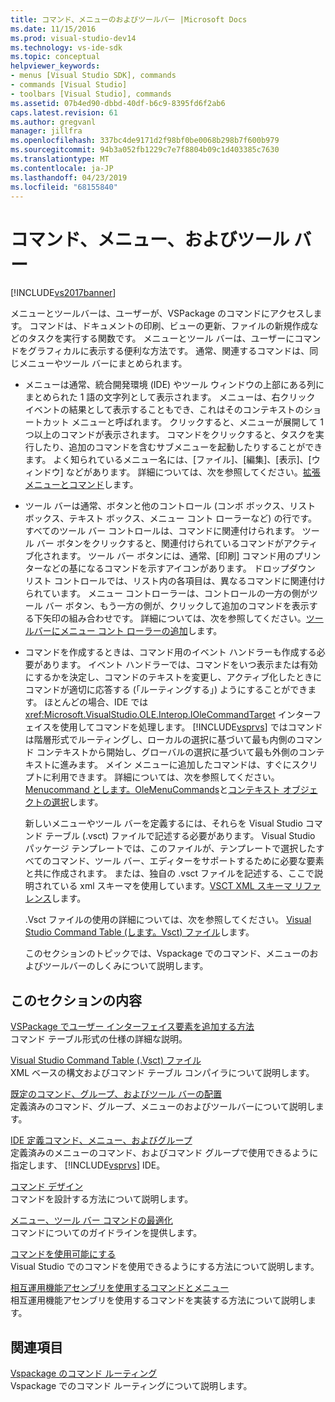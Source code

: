 ```yaml
---
title: コマンド、メニューのおよびツールバー |Microsoft Docs
ms.date: 11/15/2016
ms.prod: visual-studio-dev14
ms.technology: vs-ide-sdk
ms.topic: conceptual
helpviewer_keywords:
- menus [Visual Studio SDK], commands
- commands [Visual Studio]
- toolbars [Visual Studio], commands
ms.assetid: 07b4ed90-dbbd-40df-b6c9-8395fd6f2ab6
caps.latest.revision: 61
ms.author: gregvanl
manager: jillfra
ms.openlocfilehash: 337bc4de9171d2f98bf0be0068b298b7f600b979
ms.sourcegitcommit: 94b3a052fb1229c7e7f8804b09c1d403385c7630
ms.translationtype: MT
ms.contentlocale: ja-JP
ms.lasthandoff: 04/23/2019
ms.locfileid: "68155840"
---
```

# <a name="commands-menus-and-toolbars"></a>コマンド、メニュー、およびツール バー
[!INCLUDE[vs2017banner](../../includes/vs2017banner.md)]

メニューとツールバーは、ユーザーが、VSPackage のコマンドにアクセスします。 コマンドは、ドキュメントの印刷、ビューの更新、ファイルの新規作成などのタスクを実行する関数です。 メニューとツール バーは、ユーザーにコマンドをグラフィカルに表示する便利な方法です。 通常、関連するコマンドは、同じメニューやツール バーにまとめられます。  
  
- メニューは通常、統合開発環境 (IDE) やツール ウィンドウの上部にある列にまとめられた 1 語の文字列として表示されます。 メニューは、右クリック イベントの結果として表示することもでき、これはそのコンテキストのショートカット メニューと呼ばれます。 クリックすると、メニューが展開して 1 つ以上のコマンドが表示されます。 コマンドをクリックすると、タスクを実行したり、追加のコマンドを含むサブメニューを起動したりすることができます。 よく知られているメニュー名には、[ファイル]、[編集]、[表示]、[ウィンドウ] などがあります。 詳細については、次を参照してください。[拡張メニューとコマンド](../../extensibility/extending-menus-and-commands.md)します。  
  
- ツール バーは通常、ボタンと他のコントロール (コンボ ボックス、リスト ボックス、テキスト ボックス、メニュー コント ローラーなど) の行です。 すべてのツール バー コントロールは、コマンドに関連付けられます。 ツール バー ボタンをクリックすると、関連付けられているコマンドがアクティブ化されます。 ツール バー ボタンには、通常、[印刷] コマンド用のプリンターなどの基になるコマンドを示すアイコンがあります。 ドロップダウン リスト コントロールでは、リスト内の各項目は、異なるコマンドに関連付けられています。 メニュー コントローラーは、コントロールの一方の側がツール バー ボタン、もう一方の側が、クリックして追加のコマンドを表示する下矢印の組み合わせです。 詳細については、次を参照してください。[ツールバーにメニュー コント ローラーの追加](../../extensibility/adding-a-menu-controller-to-a-toolbar.md)します。  
  
- コマンドを作成するときは、コマンド用のイベント ハンドラーも作成する必要があります。 イベント ハンドラーでは、コマンドをいつ表示または有効にするかを決定し、コマンドのテキストを変更し、アクティブ化したときにコマンドが適切に応答する (「ルーティングする」) ようにすることができます。 ほとんどの場合、IDE では <xref:Microsoft.VisualStudio.OLE.Interop.IOleCommandTarget> インターフェイスを使用してコマンドを処理します。 [!INCLUDE[vsprvs](../../includes/vsprvs-md.md)] ではコマンドは階層形式でルーティングし、ローカルの選択に基づいて最も内側のコマンド コンテキストから開始し、グローバルの選択に基づいて最も外側のコンテキストに進みます。 メイン メニューに追加したコマンドは、すぐにスクリプトに利用できます。 詳細については、次を参照してください。 [Menucommand とします。OleMenuCommands](../../misc/menucommands-vs-olemenucommands.md)と[コンテキスト オブジェクトの選択](../../extensibility/internals/selection-context-objects.md)します。  
  
  新しいメニューやツール バーを定義するには、それらを Visual Studio コマンド テーブル (.vsct) ファイルで記述する必要があります。 Visual Studio パッケージ テンプレートでは、このファイルが、テンプレートで選択したすべてのコマンド、ツール バー、エディターをサポートするために必要な要素と共に作成されます。 または、独自の .vsct ファイルを記述する、ここで説明されている xml スキーマを使用しています。[VSCT XML スキーマ リファレンス](../../extensibility/vsct-xml-schema-reference.md)します。  
  
  .Vsct ファイルの使用の詳細については、次を参照してください。 [Visual Studio Command Table (します。Vsct) ファイル](../../extensibility/internals/visual-studio-command-table-dot-vsct-files.md)します。  
  
  このセクションのトピックでは、Vspackage でのコマンド、メニューのおよびツールバーのしくみについて説明します。  
  
## <a name="in-this-section"></a>このセクションの内容  
 [VSPackage でユーザー インターフェイス要素を追加する方法](../../extensibility/internals/how-vspackages-add-user-interface-elements.md)  
 コマンド テーブル形式の仕様の詳細な説明。  
  
 [Visual Studio Command Table (.Vsct) ファイル](../../extensibility/internals/visual-studio-command-table-dot-vsct-files.md)  
 XML ベースの構文およびコマンド テーブル コンパイラについて説明します。  
  
 [既定のコマンド、グループ、およびツール バーの配置](../../extensibility/internals/default-command-group-and-toolbar-placement.md)  
 定義済みのコマンド、グループ、メニューのおよびツールバーについて説明します。  
  
 [IDE 定義コマンド、メニュー、およびグループ](../../extensibility/internals/ide-defined-commands-menus-and-groups.md)  
 定義済みのメニューのコマンド、およびコマンド グループで使用できるように指定します、 [!INCLUDE[vsprvs](../../includes/vsprvs-md.md)] IDE。  
  
 [コマンド デザイン](../../extensibility/internals/command-design.md)  
 コマンドを設計する方法について説明します。  
  
 [メニュー、ツール バー コマンドの最適化](../../extensibility/internals/optimizing-menu-and-toolbar-commands.md)  
 コマンドについてのガイドラインを提供します。  
  
 [コマンドを使用可能にする](../../extensibility/internals/making-commands-available.md)  
 Visual Studio でのコマンドを使用できるようにする方法について説明します。  
  
 [相互運用機能アセンブリを使用するコマンドとメニュー](../../extensibility/internals/commands-and-menus-that-use-interop-assemblies.md)  
 相互運用機能アセンブリを使用するコマンドを実装する方法について説明します。  
  
## <a name="related-sections"></a>関連項目  
 [Vspackage のコマンド ルーティング](../../extensibility/internals/command-routing-in-vspackages.md)  
 Vspackage でのコマンド ルーティングについて説明します。
